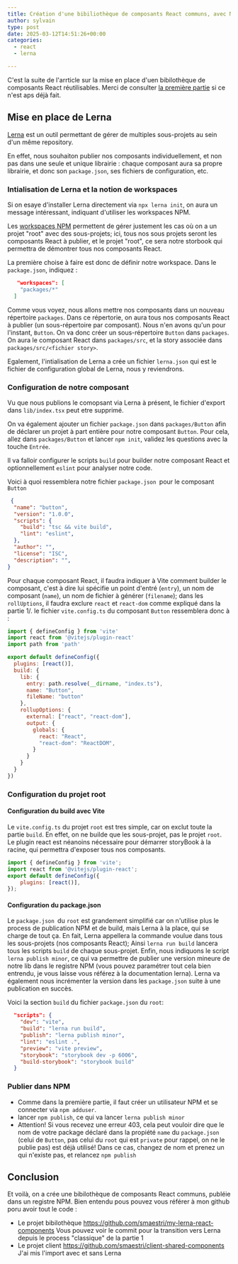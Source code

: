 ```yaml
---
title: Création d'une bibiliothèque de composants React communs, avec NPM, VITE, LERNA, et STORYBOOK - Partie 2
author: sylvain
type: post
date: 2025-03-12T14:51:26+00:00
categories:
  - react
  - lerna

---
```


C'est la suite de l'arrticle sur la mise en place d'uen bibilothèque de composants React réutilisables. Merci de consulter [la première partie](http://effectivecoding.fr/2025-03-09-Bibliotheque-React-part1/) si ce n'est aps déjà fait.

 ## Mise en place de Lerna
 [Lerna](https://lerna.js.org/) est un outil permettant de gérer de multiples sous-projets au sein d'un même repository.

 En effet, nous souhaiton publier nos composants individuellement, et non pas dans une seule et unique librairie : chaque composant aura sa propre librairie, et donc son `package.json`, ses fichiers de configuration, etc.

 ### Intialisation de Lerna et la notion de workspaces
 Si on esaye d'installer Lerna directement via `npx lerna init`, on aura un message intéressant, indiquant d'utiliser les workspaces NPM.

 Les [workspaces NPM](https://docs.npmjs.com/cli/v7/using-npm/workspaces) permettent de gérer justement les cas où on a un projet "root" avec des sous-projets; ici, tous nos sous projets seront les composants React à publier, et le projet "root", ce sera notre storbook qui permettra de démontrer tous nos composants React.

 La première choise à faire est donc de définir notre workspace. Dans le `package.json`, indiquez :

```json
   "workspaces": [
    "packages/*"
  ]
```

 Comme vous voyez, nous allons mettre nos composants dans un nouveau répertoire `packages`. Dans ce répertorie, on aura tous nos composants React à publier (un sous-répertoire par composant). Nous n'en avons qu'un pour l'instant, `Button`. On va donc créer un sous-répertoire `Button` dans `packages`. On aura le composant React dans `packages/src`, et la story associée dans `packages/src/<fichier story>`.

Egalement, l'intialisation de Lerna a crée un fichier `lerna.json` qui est le fichier de configuration global de Lerna, nous y reviendrons.
 
 ### Configuration de notre composant
 Vu que nous publions le comopsant via Lerna à présent, le fichier d'export dans `lib/index.tsx` peut etre supprimé.

 On va également ajouter un fichier `package.json` dans `packages/Button` afin de déclarer un projet à part entière pour notre composant `Button`. Pour cela, allez dans `packages/Button` et lancer `npm init`, validez les questions avec la touche `Entrée`.

 Il va falloir configurer le scripts `build` pour builder notre composant React et optionnellement `eslint` pour analyser notre code.

 Voici à quoi ressemblera notre fichier `package.json `pour le composant `Button`

```json
 {
  "name": "button",
  "version": "1.0.0",
  "scripts": {
    "build": "tsc && vite build",
    "lint": "eslint",
  },
  "author": "",
  "license": "ISC",
  "description": "",
}
```
Pour chaque composant React, il faudra indiquer à Vite comment builder le composant, c'est à dire lui spécifie un point d'entré (`entry`), un nom de composant (`name`), un nom de fichier à générer (`filename`); dans les `rollUptions`, il faudra exclure `react` et `react-dom` comme expliqué dans la partie 1/. le fichier `vite.config.ts` du composant `Button` ressemblera donc à :

```javascript
import { defineConfig } from 'vite'
import react from '@vitejs/plugin-react'
import path from 'path'

export default defineConfig({
  plugins: [react()],
  build: {
    lib: {
      entry: path.resolve(__dirname, "index.ts"),
      name: "Button",
      fileName: "button"
    },
    rollupOptions: {
      external: ["react", "react-dom"],
      output: {
        globals: {
          react: "React",
          "react-dom": "ReactDOM",
        }
      }
    }
  }
})
```

### Configuration du projet root
#### Configuration du build avec Vite

Le `vite.config.ts` du projet `root` est tres simple, car on exclut toute la partie `build`. En effet, on ne builde que les sous-projet, pas le projet `root`. Le plugin react est néanoins nécessaire pour démarrer storyBook à la racine, qui permettra d'exposer tous nos composants.

```javascript
import { defineConfig } from 'vite';
import react from '@vitejs/plugin-react';
export default defineConfig({
    plugins: [react()],
});
```

#### Configuration du package.json
Le `package.json `du `root` est grandement simplifié car on n'utilise plus le process de publication NPM et de build, mais Lerna à la place, qui se charge de tout ça. En fait, Lerna appellera la commande voulue dans tous les sous-projets (nos composants React); Ainsi `lerna run build` lancera tous les scripts `build` de chaque sous-projet. Enfin, nous indiquons le script `lerna publish minor`, ce qui va permettre de publier une version mineure de notre lib dans le registre NPM (vous pouvez paramétrer tout cela bien entrendu, je vous laisse vous référez à la documentation lerna). Lerna va également nous incrémenter la version dans les `package.json` suite à une publication en succès.

Voici la section `build` du fichier `package.json` du `root`:

```json
  "scripts": {
    "dev": "vite",
    "build": "lerna run build",
    "publish": "lerna publish minor",
    "lint": "eslint .",
    "preview": "vite preview",
    "storybook": "storybook dev -p 6006",
    "build-storybook": "storybook build"
  }
  ```

### Publier dans NPM
- Comme dans la première partie, il faut créer un utilisateur NPM et se connecter via `npm adduser`.
- lancer `npm publish`, ce qui va lancer `lerna publish minor`
- Attention! Si vous recevez une erreur 403, cela peut vouloir dire que le nom de votre package déclaré dans la propiété `name` du `package.json` (celui de `Button`, pas celui du `root` qui est `private` pour rappel, on ne le publie pas) est déjà utilisé! Dans ce cas, changez de nom et prenez un qui n'existe pas, et relancez `npm publish`

## Conclusion

Et voilà, on a crée une bibilothèque de composants React communs, publéie dans un registre NPM. Bien entendu pous pouvez vous référer à mon github poru avoir tout le code :
- Le projet bibilothèque https://github.com/smaestri/my-lerna-react-components
Vous pouvez voir le commit pour la transition vers Lerna depuis le process "classique" de la partie 1
- Le projet client https://github.com/smaestri/client-shared-components
J'ai mis l'import avec et sans Lerna